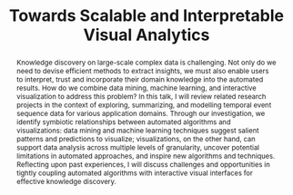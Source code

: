 --- 
key: leo
speaker: Leo Zhicheng Liu
website: https://www.zcliu.org/
affiliation: University of Maryland College Park
title: Towards Scalable and Interpretable Visual Analytics
time: 1:10pm - 2:10pm
picture: leo.jpg
picture-note: Leo Zhicheng Liu
slides: 
bio: |
    Dr. Zhicheng Liu is an assistant professor in the department of computer science at University of Maryland. His research focuses on scalable methods to represent and interact with complex data, as well as techniques and systems to support the design and authoring of expressive data visualizations. Before joining UMD, he worked at Adobe Research as a research scientist and Stanford University as a postdoc fellow. He obtained his PhD at Georgia Tech. His work has been recognized with a Test-of-Time award at IEEE VIS, and multiple Best Paper Awards and Honorable Mentions at ACM CHI and IEEE VIS.


abstract: | 
    Knowledge discovery on large-scale complex data is challenging. Not only do we need to devise efficient methods to extract insights, we must also enable users to interpret, trust and incorporate their domain knowledge into the automated results. How do we combine data mining, machine learning, and interactive visualization to address this problem? In this talk, I will review related research projects in the context of exploring, summarizing, and modelling temporal event sequence data for various application domains. Through our investigation, we identify symbiotic relationships between automated algorithms and visualizations:  data mining and machine learning techniques suggest salient patterns and predictions to visualize; visualizations, on the other hand, can support data analysis across multiple levels of granularity, uncover potential limitations in automated approaches, and inspire new algorithms and techniques. Reflecting upon past experiences, I will discuss challenges and opportunities in tightly coupling automated algorithms with interactive visual interfaces for effective knowledge discovery.

---